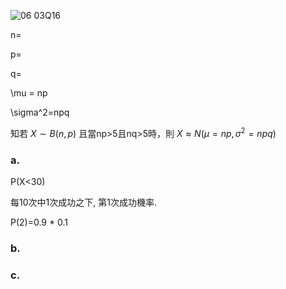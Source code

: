 ![06 03Q16](https://github.com/user-attachments/assets/46cafedd-3817-445f-98db-def74d155cd0)

n=

p=

q=

\mu = np

\sigma^2=npq

知若 $X \sim B(n,p)$ 且當np>5且nq>5時，則 $X \approx N(\mu = np,\sigma^2=npq)$



### a.
P(X<30)

每10次中1次成功之下, 第1次成功機率.
		
P(2)=0.9 * 0.1

### b.

### c.


